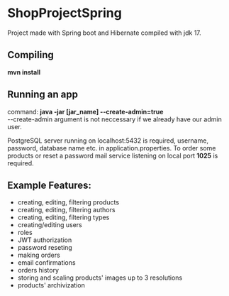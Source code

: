 # ShopProjectSpring
Project made with Spring boot and Hibernate compiled with jdk 17.

## Compiling
**mvn install**

## Running an app
command: **java -jar [jar_name] --create-admin=true**  
--create-admin argument is not neccessary if we already have our admin user.

PostgreSQL server running on localhost:5432 is required, username, password, database name etc. in application.properties.
To order some products or reset a password mail service listening on local port **1025** is required.

## Example Features:
- creating, editing, filtering products
- creating, editing, filtering authors
- creating, editing, filtering types
- creating/editing users
- roles
- JWT authorization
- password reseting
- making orders
- email confirmations
- orders history
- storing and scaling products' images up to 3 resolutions
- products' archivization
